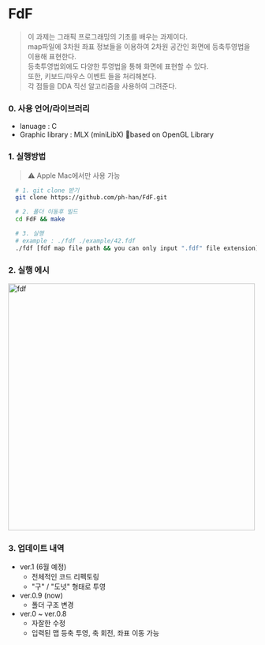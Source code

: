 # FdF
> 이 과제는 그래픽 프로그래밍의 기초를 배우는 과제이다. <br>
> map파일에 3차원 좌표 정보들을 이용하여 2차원 공간인 화면에 등축투영법을 이용해 표현한다. <br>
> 등축투영법외에도 다양한 투영법을 통해 화면에 표현할 수 있다. <br>
> 또한, 키보드/마우스 이벤트 들을 처리해본다. <br>
> 각 점들을 DDA 직선 알고리즘을 사용하여 그려준다. <br>

### 0. 사용 언어/라이브러리
* lanuage : C
* Graphic library : MLX (miniLibX) based on OpenGL Library
  
### 1. 실행방법
  > ⚠️ Apple Mac에서만 사용 가능
```bash
  # 1. git clone 받기
  git clone https://github.com/ph-han/FdF.git
```
```bash
  # 2. 폴더 이동후 빌드
  cd FdF && make
```
```bash
  # 3. 실행
  # example : ./fdf ./example/42.fdf
  ./fdf [fdf map file path && you can only input ".fdf" file extension]
```

### 2. 실행 에시
<img width="500" alt="fdf" src="https://github.com/ph-han/FdF/assets/58614643/b05613c7-ad31-4f87-a014-49c98bd30c77">

### 3. 업데이트 내역
* ver.1 (6월 예정)
  - 전체적인 코드 리펙토링
  - "구" / "도넛" 형태로 투영
* ver.0.9 (now)
  - 폴더 구조 변경
* ver.0 ~ ver.0.8
  - 자잘한 수정
  - 입력된 맵 등축 투영, 축 회전, 좌표 이동 가능
